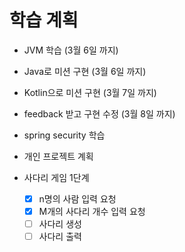 # 학습 계획
- JVM 학습 (3월 6일 까지)
- Java로 미션 구현 (3월 6일 까지)
- Kotlin으로 미션 구현 (3월 7일 까지)
- feedback 받고 구현 수정 (3월 8일 까지)
- spring security 학습 
- 개인 프로젝트 계획


- 사다리 게임 1단계
  -[X] n명의 사람 입력 요청
  -[X] M개의 사다리 개수 입력 요청
  -[ ] 사다리 생성
  -[ ] 사다리 출력
